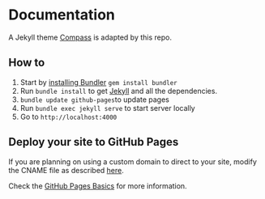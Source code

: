 # Documentation

A Jekyll theme [Compass](https://github.com/excentris/compass) is adapted by this repo.

## How to

1. Start by [installing Bundler](http://bundler.io) `gem install bundler`
2. Run `bundle install` to get [Jekyll](http://jekyllrb.com) and all the dependencies.
3. `bundle update github-pages`to update pages
4. Run `bundle exec jekyll serve` to start server locally
5. Go to `http://localhost:4000`

## Deploy your site to GitHub Pages

If you are planning on using a custom domain to direct to your site, modify the CNAME file as described [here](https://help.github.com/articles/adding-a-cname-file-to-your-repository/).

Check the [GitHub Pages Basics](https://help.github.com/categories/github-pages-basics/) for more information.
